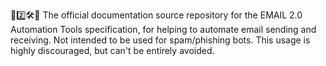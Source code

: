 📧️2️⃣️🛠️📖️ The official documentation source repository for the EMAIL 2.0 Automation Tools specification, for helping to automate email sending and receiving. Not intended to be used for spam/phishing bots. This usage is highly discouraged, but can't be entirely avoided.
